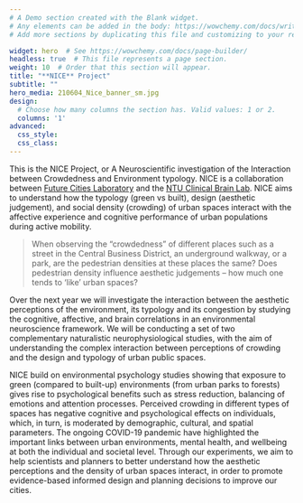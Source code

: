 ```yaml
---
# A Demo section created with the Blank widget.
# Any elements can be added in the body: https://wowchemy.com/docs/writing-markdown-latex/
# Add more sections by duplicating this file and customizing to your requirements.

widget: hero  # See https://wowchemy.com/docs/page-builder/
headless: true  # This file represents a page section.
weight: 10  # Order that this section will appear.
title: "**NICE** Project"
subtitle: ""
hero_media: 210604_Nice_banner_sm.jpg
design:
  # Choose how many columns the section has. Valid values: 1 or 2.
  columns: '1'
advanced:
  css_style:
  css_class:
---
```



This is the NICE Project, or A Neuroscientific investigation of the Interaction between Crowdedness and Environment typology. NICE is a collaboration between [Future Cities Laboratory](https://fcl.ethz.ch/research/research-projects/NICE.html) and the [NTU Clinical Brain Lab](http://www.clinicalbrain.org/). NICE aims to understand how the typology (green vs built), design (aesthetic judgement), and social density (crowding) of urban spaces interact with the affective experience and cognitive performance of urban populations during active mobility.

>  When observing the “crowdedness” of different places such as a street in the Central Business District, an underground walkway, or a park, are the pedestrian densities at these places the same? Does pedestrian density influence aesthetic judgements – how much one tends to ‘like’ urban spaces?

Over the next year we will investigate the interaction between the aesthetic perceptions of the environment, its typology and its congestion by studying the cognitive, affective, and brain correlations in an environmental neuroscience framework. We will be conducting a set of two complementary naturalistic neurophysiological studies, with the aim of understanding the complex interaction between perceptions of crowding and the design and typology of urban public spaces.

NICE build on environmental psychology studies showing that exposure to green (compared to built-​up) environments (from urban parks to forests) gives rise to psychological benefits such as stress reduction, balancing of emotions and attention processes. Perceived crowding in different types of spaces has negative cognitive and psychological effects on individuals, which, in turn, is moderated by demographic, cultural, and spatial parameters. The ongoing COVID-​19 pandemic have highlighted the important links between urban environments, mental health, and wellbeing at both the individual and societal level. Through our experiments, we aim to help scientists and planners to better understand how the aesthetic perceptions and the density of urban spaces interact, in order to promote evidence-based informed design and planning decisions to improve our cities. 